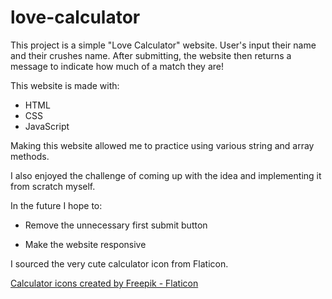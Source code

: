 # love-calculator

This project is a simple "Love Calculator" website. User's input their name and their crushes name. After submitting, the website then returns a message to indicate how much of a match they are!

This website is made with:

- HTML
- CSS
- JavaScript

Making this website allowed me to practice using various string and array methods.

I also enjoyed the challenge of coming up with the idea and implementing it from scratch myself. 

In the future I hope to:

- Remove the unnecessary first submit button

- Make the website responsive

I sourced the very cute calculator icon from Flaticon. 

<a href="https://www.flaticon.com/free-icons/calculator" title="calculator icons">Calculator icons created by Freepik - Flaticon</a>


